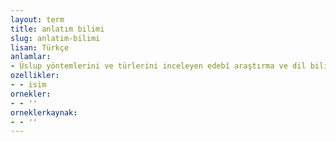 ```yaml
---
layout: term
title: anlatım bilimi
slug: anlatim-bilimi
lisan: Türkçe
anlamlar:
- Üslup yöntemlerini ve türlerini inceleyen edebî araştırma ve dil bilimi dalı; stilistik
ozellikler:
- - isim
ornekler:
- - ''
orneklerkaynak:
- - ''
---
```


